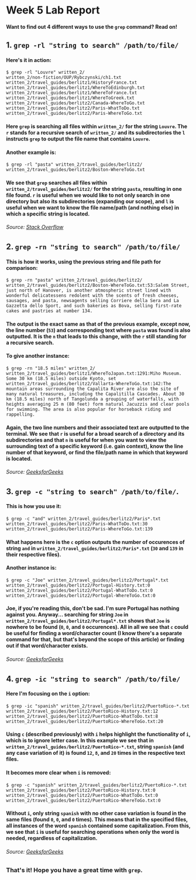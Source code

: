 # Week 5 Lab Report
#### Want to find out 4 different ways to use the `grep` command? Read on!

## 1. `grep -rl "string to search" /path/to/file/`
#### Here's it in action:
```
$ grep -rl "Louvre" written_2/
written_2/non-fiction/OUP/Rybczynski/ch1.txt
written_2/travel_guides/berlitz1/HistoryFrance.txt
written_2/travel_guides/berlitz1/WhereToEdinburgh.txt
written_2/travel_guides/berlitz1/WhereToFrance.txt
written_2/travel_guides/berlitz1/WhereToGreek.txt
written_2/travel_guides/berlitz2/Canada-WhereToGo.txt
written_2/travel_guides/berlitz2/Paris-WhatToDo.txt
written_2/travel_guides/berlitz2/Paris-WhereToGo.txt
```
#### Here `grep` is searching all files within `written_2/` for the string `Louvre`. The `r` stands for a recursive search of `written_2/` and its subdirectories the `l` instructs `grep` to output the file name that contains `Louvre`.

#### Another example is:
```
$ grep -rl "pasta" written_2/travel_guides/berlitz2/                
written_2/travel_guides/berlitz2/Boston-WhereToGo.txt
```
#### We see that `grep` searches all files within `written_2/travel_guides/berlitz2/` for the string `pasta`, resulting in one file found. `r` is useful when we would like to not only search in one directory but also its subdirectories (expanding our scope), and `l` is useful when we want to know the file name/path (and nothing else) in which a specific string is located.

###### *Source: [Stack Overflow](https://stackoverflow.com/questions/16956810/how-to-find-all-files-containing-specific-text-string-on-linux)*

## 2. `grep -rn "string to search" /path/to/file/`
#### This is how it works, using the previous string and file path for comparison:
```
$ grep -rn "pasta" written_2/travel_guides/berlitz2/
written_2/travel_guides/berlitz2/Boston-WhereToGo.txt:53:Salem Street, just north of Hanover, is another atmospheric street lined with wonderful delicatessens redolent with the scents of fresh cheeses, sausages, and pasta, newsagents selling Corriere della Sera and La Gazzetta dello Sport, and such bakeries as Bova, selling first-rate cakes and pastries at number 134.
```
#### The output is the exact same as that of the previous example, except now, the line number (`53`) and corresponding text where `pasta` was found is also outputted. It is the `n` that leads to this change, with the `r` still standing for a recursive search.

#### To give another instance:
```
$ grep -rn "18.5 miles" written_2/
written_2/travel_guides/berlitz1/WhereToJapan.txt:1291:Miho Museum. Some 30 km (18.5 miles) outside Kyoto, set
written_2/travel_guides/berlitz2/Vallarta-WhereToGo.txt:142:The mountain areas surrounding the Capalita River are also the site of many natural treasures, including the Capalitilla Cascades. About 30 km (18.5 miles) north of Tangolunda a grouping of waterfalls, with heights averaging 25 m (80 feet) form natural Jacuzzis and clear pools for swimming. The area is also popular for horseback riding and rappelling.
```
#### Again, the two line numbers and their associated text are outputted to the terminal. We see that `r` is useful for a broad search of a directory and its subdirectories and that `n` is useful for when you want to view the surrounding text of a specific keyword (i.e. gain context), know the line number of that keyword, or find the file/path name in which that keyword is located.

###### *Source: [GeeksforGeeks](https://www.geeksforgeeks.org/grep-command-in-unixlinux/)*

## 3. `grep -c "string to search" /path/to/file/`.
#### This is how you use it:
```
$ grep -c "and" written_2/travel_guides/berlitz2/Paris*.txt
written_2/travel_guides/berlitz2/Paris-WhatToDo.txt:30
written_2/travel_guides/berlitz2/Paris-WhereToGo.txt:139
```
#### What happens here is the `c` option outputs the number of occurences of string `and` in `written_2/travel_guides/berlitz2/Paris*.txt` (`30` and `139` in their respective files).

#### Another instance is:
```
$ grep -c "Joe" written_2/travel_guides/berlitz2/Portugal*.txt
written_2/travel_guides/berlitz2/Portugal-History.txt:0
written_2/travel_guides/berlitz2/Portugal-WhatToDo.txt:0
written_2/travel_guides/berlitz2/Portugal-WhereToGo.txt:0
```
#### Joe, if you're reading this, don't be sad. I'm sure Portugal has nothing against you. Anyway... searching for string `Joe` in `written_2/travel_guides/berlitz2/Portugal*.txt` shows that `Joe` is nowhere to be found (`0`, `0`, and `0` occurences). All in all we see that `c` could be useful for finding a word/character count (I know there's a separate command for that, but that's beyond the scope of this article) or finding out if that word/character exists.

###### *Source: [GeeksforGeeks](https://www.geeksforgeeks.org/grep-command-in-unixlinux/)*

## 4. `grep -ic "string to search" /path/to/file/`
#### Here I'm focusing on the `i` option:
```
$ grep -ic "spanish" written_2/travel_guides/berlitz2/PuertoRico-*.txt
written_2/travel_guides/berlitz2/PuertoRico-History.txt:12
written_2/travel_guides/berlitz2/PuertoRico-WhatToDo.txt:8
written_2/travel_guides/berlitz2/PuertoRico-WhereToGo.txt:20
```
#### Using `c` (described previously) with `i` helps highlight the functionality of `i`, which is to ignore letter case. In this example we see that in `written_2/travel_guides/berlitz2/PuertoRico-*.txt`, string `spanish` (and any case variation of it) is found `12`, `8`, and `20` times in the respective text files.

#### It becomes more clear when `i` is removed:
```
$ grep -c "spanish" written_2/travel_guides/berlitz2/PuertoRico-*.txt
written_2/travel_guides/berlitz2/PuertoRico-History.txt:0
written_2/travel_guides/berlitz2/PuertoRico-WhatToDo.txt:0
written_2/travel_guides/berlitz2/PuertoRico-WhereToGo.txt:0
```
#### Without `i`, only string `spanish` with no other case variation is found in the same files (found `0`, `0`, and `0` times). This means that in the specified files, all instances of the word `spanish` contained some capitalization. From this, we see that `i` is useful for searching operations when only the word is needed, regardless of capitalization.

###### *Source: [GeeksforGeeks](https://www.geeksforgeeks.org/grep-command-in-unixlinux/)*

### That's it! Hope you have a great time with `grep`.
